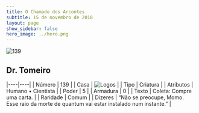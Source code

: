 ```yaml
---
title: O Chamado dos Arcontes
subtitle: 15 de novembro de 2018
layout: page
show_sidebar: false
hero_image: ../hero.png
---
```


![139](https://cdn.keyforgegame.com/media/card_front/pt/341_139_678M74P9FW66_pt.png)

## Dr. Tomeiro

|----|----|
| Número | 139 |
| Casa | ![Logos](https://archonarcana.com/images/thumb/c/ce/Logos.png/22px-Logos.png "Logos") |
| Tipo | Criatura |
| Atributos | Humano • Cientista |
| Poder | 5 |
| Armadura | 0 |
| Texto | Coleta: Compre uma carta. |
| Raridade | Comum |
| Dizeres | “Não se preocupe, Momo. Esse raio da morte de quantum vai estar instalado num instante.” |

